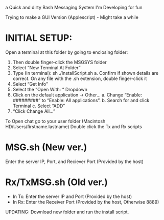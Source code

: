 a Quick and dirty Bash Messaging System I'm Developing for fun

Trying to make a GUI Version (Applescript) - Might take a while

# INITIAL SETUP:

Open a terminal at this folder by going to enclosing folder:
1. Then double finger-click the MSGSYS folder
2. Select “New Terminal At Folder”
3. Type (In terminal): sh ./InstallScript.sh
	a. Confirm if shown details are correct.
On any file with the .sh extension, double finger-click it
1. Select “Get Info”
2. Select the “Open With: “ Dropdown
3. Click on the default application -> Other…
	a. Change “Enable: #########” to “Enable: All applications”.
	b. Search for and click Terminal
	c. Select “ADD”
4. “Click Change All…”

To Open chat go to your user folder (Macintosh HD/Users/firstname.lastname)
Double click the Tx and Rx scripts

# MSG.sh (New ver.)
Enter the server IP, Port, and Reciever Port (Provided by the host)
# Rx/TxMSG.sh (Old ver.)
* In Tx:
Enter the server IP and Port (Provided by the host)
* In Rx:
Enter the Receiver Port (Provided by the host, Otherwise 8889)

UPDATING:
Download new folder and run the install script.